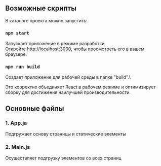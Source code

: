 
## Возможные скрипты

В каталоге проекта можно запустить:

### `npm start`

Запускает приложение в режиме разработки.\
Откройте [http://localhost:3000](http://localhost:3000), чтобы просмотреть его в вашем браузере.

### `npm run build`

Создает приложение для рабочей среды в папке "build".\

Это корректно объединяет React в рабочем режиме и оптимизирует сборку для достижения наилучшей производительности.

## Основные файлы 

### 1. App.ja

Подгружает основу страницы и статические элементы

### 2. Main.js

Осуществляет подгрузку элементов со всех страниц  



